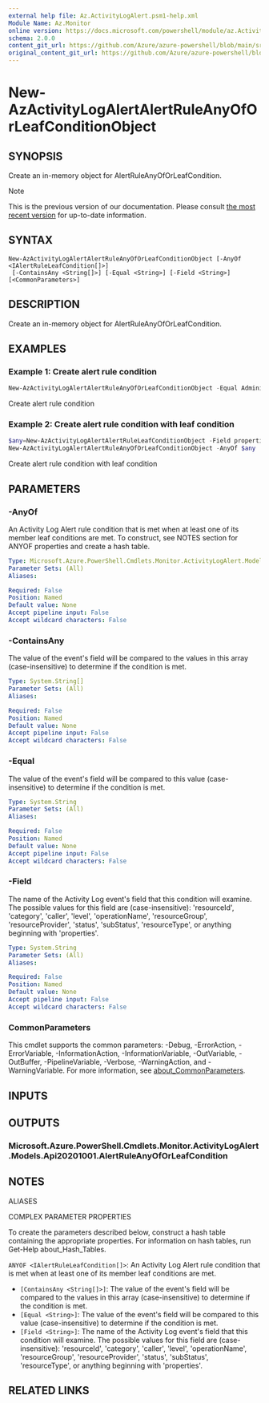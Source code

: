 ```yaml
---
external help file: Az.ActivityLogAlert.psm1-help.xml
Module Name: Az.Monitor
online version: https://docs.microsoft.com/powershell/module/az.ActivityLogAlert/new-AzActivityLogAlertAlertRuleAnyOfOrLeafConditionObject
schema: 2.0.0
content_git_url: https://github.com/Azure/azure-powershell/blob/main/src/Monitor/Monitor/help/New-AzActivityLogAlertAlertRuleAnyOfOrLeafConditionObject.md
original_content_git_url: https://github.com/Azure/azure-powershell/blob/main/src/Monitor/Monitor/help/New-AzActivityLogAlertAlertRuleAnyOfOrLeafConditionObject.md
---
```


# New-AzActivityLogAlertAlertRuleAnyOfOrLeafConditionObject

## SYNOPSIS
Create an in-memory object for AlertRuleAnyOfOrLeafCondition.

> [!NOTE]
>This is the previous version of our documentation. Please consult [the most recent version](/powershell/module/az.monitor/new-azactivitylogalertalertruleanyoforleafconditionobject) for up-to-date information.

## SYNTAX

```
New-AzActivityLogAlertAlertRuleAnyOfOrLeafConditionObject [-AnyOf <IAlertRuleLeafCondition[]>]
 [-ContainsAny <String[]>] [-Equal <String>] [-Field <String>] [<CommonParameters>]
```

## DESCRIPTION
Create an in-memory object for AlertRuleAnyOfOrLeafCondition.

## EXAMPLES

### Example 1: Create alert rule condition
```powershell
New-AzActivityLogAlertAlertRuleAnyOfOrLeafConditionObject -Equal Administrative -Field category
```

Create alert rule condition

### Example 2: Create alert rule condition with leaf condition
```powershell
$any=New-AzActivityLogAlertAlertRuleLeafConditionObject -Field properties.incidentType -Equal Maintenance
New-AzActivityLogAlertAlertRuleAnyOfOrLeafConditionObject -AnyOf $any
```

Create alert rule condition with leaf condition

## PARAMETERS

### -AnyOf
An Activity Log Alert rule condition that is met when at least one of its member leaf conditions are met.
To construct, see NOTES section for ANYOF properties and create a hash table.

```yaml
Type: Microsoft.Azure.PowerShell.Cmdlets.Monitor.ActivityLogAlert.Models.Api20201001.IAlertRuleLeafCondition[]
Parameter Sets: (All)
Aliases:

Required: False
Position: Named
Default value: None
Accept pipeline input: False
Accept wildcard characters: False
```

### -ContainsAny
The value of the event's field will be compared to the values in this array (case-insensitive) to determine if the condition is met.

```yaml
Type: System.String[]
Parameter Sets: (All)
Aliases:

Required: False
Position: Named
Default value: None
Accept pipeline input: False
Accept wildcard characters: False
```

### -Equal
The value of the event's field will be compared to this value (case-insensitive) to determine if the condition is met.

```yaml
Type: System.String
Parameter Sets: (All)
Aliases:

Required: False
Position: Named
Default value: None
Accept pipeline input: False
Accept wildcard characters: False
```

### -Field
The name of the Activity Log event's field that this condition will examine.
        The possible values for this field are (case-insensitive): 'resourceId', 'category', 'caller', 'level', 'operationName', 'resourceGroup', 'resourceProvider', 'status', 'subStatus', 'resourceType', or anything beginning with 'properties'.

```yaml
Type: System.String
Parameter Sets: (All)
Aliases:

Required: False
Position: Named
Default value: None
Accept pipeline input: False
Accept wildcard characters: False
```

### CommonParameters
This cmdlet supports the common parameters: -Debug, -ErrorAction, -ErrorVariable, -InformationAction, -InformationVariable, -OutVariable, -OutBuffer, -PipelineVariable, -Verbose, -WarningAction, and -WarningVariable. For more information, see [about_CommonParameters](http://go.microsoft.com/fwlink/?LinkID=113216).

## INPUTS

## OUTPUTS

### Microsoft.Azure.PowerShell.Cmdlets.Monitor.ActivityLogAlert.Models.Api20201001.AlertRuleAnyOfOrLeafCondition

## NOTES

ALIASES

COMPLEX PARAMETER PROPERTIES

To create the parameters described below, construct a hash table containing the appropriate properties. For information on hash tables, run Get-Help about_Hash_Tables.


`ANYOF <IAlertRuleLeafCondition[]>`: An Activity Log Alert rule condition that is met when at least one of its member leaf conditions are met.
  - `[ContainsAny <String[]>]`: The value of the event's field will be compared to the values in this array (case-insensitive) to determine if the condition is met.
  - `[Equal <String>]`: The value of the event's field will be compared to this value (case-insensitive) to determine if the condition is met.
  - `[Field <String>]`: The name of the Activity Log event's field that this condition will examine.         The possible values for this field are (case-insensitive): 'resourceId', 'category', 'caller', 'level', 'operationName', 'resourceGroup', 'resourceProvider', 'status', 'subStatus', 'resourceType', or anything beginning with 'properties'.

## RELATED LINKS
